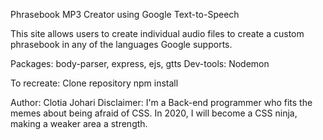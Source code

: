 Phrasebook MP3 Creator using Google Text-to-Speech

This site allows users to create individual audio files to create a custom phrasebook in any of the languages Google supports. 

Packages: body-parser, express, ejs, gtts 
Dev-tools: Nodemon

To recreate: 
Clone repository
npm install

Author: Clotia Johari
Disclaimer: I'm a Back-end programmer who fits the memes about being afraid of CSS. In 2020, I will become a CSS ninja, making a weaker area a strength.
